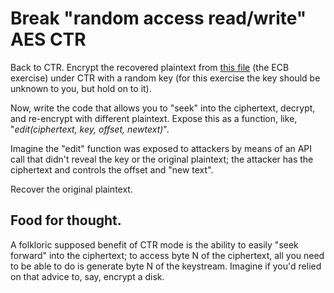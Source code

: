 # Break "random access read/write" AES CTR

Back to CTR. Encrypt the recovered plaintext from [this file](https://github.com/wasamasa/cryptopals/blob/master/04/25.txt) (the
ECB exercise) under CTR with a random key (for this exercise the key
should be unknown to you, but hold on to it).

Now, write the code that allows you to "seek" into the ciphertext,
decrypt, and re-encrypt with different plaintext. Expose this as a
function, like, "*edit(ciphertext, key, offset, newtext)*".

Imagine the "edit" function was exposed to attackers by means of an
API call that didn't reveal the key or the original plaintext; the
attacker has the ciphertext and controls the offset and "new text".

Recover the original plaintext.

## Food for thought.

A folkloric supposed benefit of CTR mode is the ability to easily
"seek forward" into the ciphertext; to access byte N of the
ciphertext, all you need to be able to do is generate byte N of the
keystream. Imagine if you'd relied on that advice to, say, encrypt a
disk.
